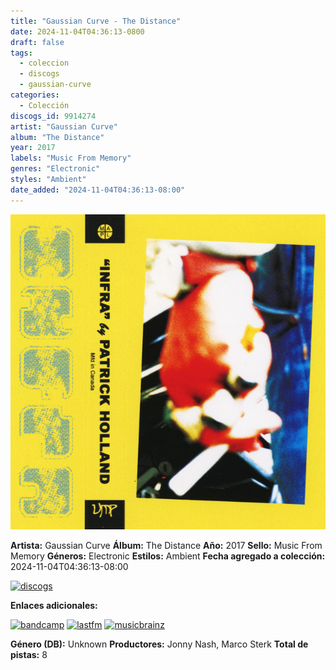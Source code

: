 ```yaml
---
title: "Gaussian Curve - The Distance"
date: 2024-11-04T04:36:13-0800
draft: false
tags:
  - coleccion
  - discogs
  - gaussian-curve
categories:
  - Colección
discogs_id: 9914274
artist: "Gaussian Curve"
album: "The Distance"
year: 2017
labels: "Music From Memory"
genres: "Electronic"
styles: "Ambient"
date_added: "2024-11-04T04:36:13-08:00"
---
```


![cover](image.jpeg (Gaussian Curve - The Distance))

**Artista:** Gaussian Curve
**Álbum:** The Distance
**Año:** 2017
**Sello:** Music From Memory
**Géneros:** Electronic
**Estilos:** Ambient
**Fecha agregado a colección:** 2024-11-04T04:36:13-08:00

[![discogs](../../links/svg/discogs.png (discogs))](https://api.discogs.com/releases/9914274)


**Enlaces adicionales:**

[![bandcamp](../../links/svg/bandcamp.png (bandcamp))](https://thebeggingsea.bandcamp.com/album/the-distance)
[![lastfm](../../links/svg/lastfm.png (lastfm))](https://www.last.fm/music/Gaussian+Curve/The+Distance)
[![musicbrainz](../../links/svg/musicbrainz.png (musicbrainz))](https://musicbrainz.org/release/06d966d9-95ce-4969-bb3d-27c1c2742dc0)

**Género (DB):** Unknown
**Productores:** Jonny Nash, Marco Sterk
**Total de pistas:** 8
